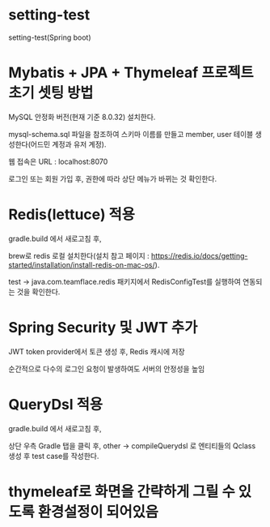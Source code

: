 # setting-test
setting-test(Spring boot)

# Mybatis + JPA + Thymeleaf 프로젝트 초기 셋팅 방법

MySQL 안정화 버전(현재 기준 8.0.32) 설치한다.

mysql-schema.sql 파일을 참조하여 스키마 이름를 만들고 member, user 테이블 생성한다(어드민 계정과 유저 계정).

웹 접속은 URL : localhost:8070

로그인 또는 회원 가입 후, 권한에 따라 상단 메뉴가 바뀌는 것 확인한다.

# Redis(lettuce) 적용

gradle.build 에서 새로고침 후,

brew로 redis 로컬 설치한다(설치 참고 페이지 : https://redis.io/docs/getting-started/installation/install-redis-on-mac-os/).

test -> java.com.teamflace.redis 패키지에서 RedisConfigTest를 실행하여 연동되는 것을 확인한다.

# Spring Security 및 JWT 추가 

JWT token provider에서 토큰 생성 후, Redis 캐시에 저장

순간적으로 다수의 로그인 요청이 발생하여도 서버의 안정성을 높임

# QueryDsl 적용

gradle.build 에서 새로고침 후,

상단 우측 Gradle 탭을 클릭 후, other -> compileQuerydsl 로 엔티티들의 Qclass 생성 후 test case를 작성한다.

# thymeleaf로 화면을 간략하게 그릴 수 있도록 환경설정이 되어있음
